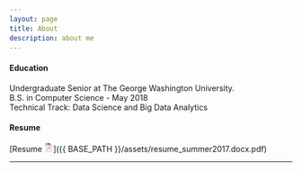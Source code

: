 ```yaml
---
layout: page
title: About
description: about me
---
```


#### <a name="education"></a>Education
Undergraduate Senior at The George Washington University.
<br>
B.S. in Computer Science  -  May 2018
<br>
Technical Track: Data Science and Big Data Analytics
</br>
<!-- #### <a name="currentposition"></a>current position -->

<!-- #### <a name="previousposition"></a>previous positions -->
<!-- {Insert text here} -->

<!-- #### <a name="researchbackground"></a>research background -->
<!-- {Insert text here} -->

#### <a name="cvandresume"></a>Resume
<!-- [curriculum vitae ![CV as pdf](icons16/pdf-icon.png)]({{ BASE_PATH }}/assets/bsharvey_cv.pdf) -->
[Resume ![Resume as pdf](icons16/pdf-icon.png)]({{ BASE_PATH }}/assets/resume_summer2017.docx.pdf)

---



